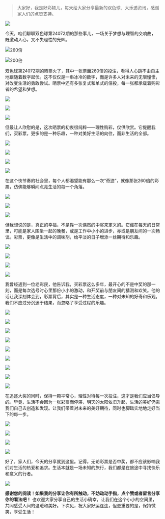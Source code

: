 > 大家好，我是好彩颖儿，每天给大家分享最新的双色球、大乐透资讯，感谢家人们的点赞支持。

![](https://cdn.jsdelivr.net/gh/wangwenjie1314/PicCDN/2024-6-20/1718847632947-image.png)


今天，咱们聊聊双色球第24072期的那些事儿，一场关于梦想与理智的交响曲，既激动人心，又不失理性的光辉。


![260倍](https://cdn.jsdelivr.net/gh/wangwenjie1314/PicCDN/2024-6-25/1719307368483-image.png)

![200倍](https://cdn.jsdelivr.net/gh/wangwenjie1314/PicCDN/2024-6-25/1719293643259-image.png)


双色球第24072期的晒票火了，其中一张票面260倍的投注，看得人心跳不由自主地跟随着数字起伏。这不仅仅是一串冰冷的数字，而是许多人对未来的无限憧憬，对改变生活的勇敢尝试。晒票中还有多张复式和单式的倍投，每一张都承载着购彩者的希望和梦想。


![](https://cdn.jsdelivr.net/gh/wangwenjie1314/PicCDN/2024-6-25/1719307469703-image.png)

![](https://cdn.jsdelivr.net/gh/wangwenjie1314/PicCDN/2024-6-25/1719307462156-image.png)


![](https://cdn.jsdelivr.net/gh/wangwenjie1314/PicCDN/2024-6-25/1719308006434-image.png)

但最让人欣慰的是，这次晒票的初衷很纯粹——理性购彩，仅供欣赏。它提醒我们，买彩票，更多的是一种乐趣，一种对美好生活的向往，而非生活的全部。


![](https://cdn.jsdelivr.net/gh/wangwenjie1314/PicCDN/2024-6-25/1719308047835-image.png)

![](https://cdn.jsdelivr.net/gh/wangwenjie1314/PicCDN/2024-6-25/1719307487046-image.png)


![](https://cdn.jsdelivr.net/gh/wangwenjie1314/PicCDN/2024-6-25/1719307496721-image.png)

![](https://cdn.jsdelivr.net/gh/wangwenjie1314/PicCDN/2024-6-25/1719307993254-image.png)


在这个快节奏的社会里，每个人都渴望能有那么一次“奇迹”，就像那张260倍的彩票，仿佛能够瞬间点亮生活的每一个角落。


![](https://cdn.jsdelivr.net/gh/wangwenjie1314/PicCDN/2024-6-25/1719307512032-image.png)

![](https://cdn.jsdelivr.net/gh/wangwenjie1314/PicCDN/2024-6-25/1719307505153-image.png)

![](https://cdn.jsdelivr.net/gh/wangwenjie1314/PicCDN/2024-6-25/1719307979481-image.png)


但我想说的是，真正的幸福，不是靠一次偶然的中奖来定义的。它藏在每天的日常里，可能是家人围坐一起的晚餐，或是工作中小小的进步，亦或是朋友间的一次畅谈。彩票，更像是生活中的调味剂，给平淡的日子增添一丝期待和乐趣。


![](https://cdn.jsdelivr.net/gh/wangwenjie1314/PicCDN/2024-6-25/1719307530761-image.png)

![](https://cdn.jsdelivr.net/gh/wangwenjie1314/PicCDN/2024-6-25/1719307522227-image.png)

![](https://cdn.jsdelivr.net/gh/wangwenjie1314/PicCDN/2024-6-25/1719307440707-image.png)


![](https://cdn.jsdelivr.net/gh/wangwenjie1314/PicCDN/2024-6-25/1719307967192-image.png)

我曾经遇到一位老彩民，他告诉我，买彩票这么多年，最开心的不是中奖的那一刻，而是每次选号时心里那份小小的激动，和开奖前与朋友间的猜测和欢笑。他的话让我深刻体会到，彩票背后，其实是一种生活态度，一种对未知的好奇和乐观。我们不应过分沉迷于结果，而忽略了享受过程的乐趣。


![](https://cdn.jsdelivr.net/gh/wangwenjie1314/PicCDN/2024-6-25/1719307560494-image.png)

![](https://cdn.jsdelivr.net/gh/wangwenjie1314/PicCDN/2024-6-25/1719307552156-image.png)

![](https://cdn.jsdelivr.net/gh/wangwenjie1314/PicCDN/2024-6-25/1719307952534-image.png)


![](https://cdn.jsdelivr.net/gh/wangwenjie1314/PicCDN/2024-6-25/1719307576472-image.png)

![](https://cdn.jsdelivr.net/gh/wangwenjie1314/PicCDN/2024-6-25/1719307568766-image.png)


![](https://cdn.jsdelivr.net/gh/wangwenjie1314/PicCDN/2024-6-25/1719307943966-image.png)

![](https://cdn.jsdelivr.net/gh/wangwenjie1314/PicCDN/2024-6-25/1719307935691-image.png)

![](https://cdn.jsdelivr.net/gh/wangwenjie1314/PicCDN/2024-6-25/1719307925807-image.png)

![](https://cdn.jsdelivr.net/gh/wangwenjie1314/PicCDN/2024-6-25/1719307917418-image.png)

在追逐大奖的同时，保持一颗平常心，理性对待每一次投注，这才是我们应当倡导的。毕竟，生活不会因为一张彩票而停滞，明天的太阳依旧升起，生活的美好仍需我们自己去创造和发现。让我们带着对未来的美好期待，同时也脚踏实地地走好当下的每一步。

![](https://cdn.jsdelivr.net/gh/wangwenjie1314/PicCDN/2024-6-25/1719307702227-image.png)

![](https://cdn.jsdelivr.net/gh/wangwenjie1314/PicCDN/2024-6-25/1719307596727-image.png)

![](https://cdn.jsdelivr.net/gh/wangwenjie1314/PicCDN/2024-6-25/1719307586602-image.png)

![](https://cdn.jsdelivr.net/gh/wangwenjie1314/PicCDN/2024-6-25/1719307866135-image.png)


好了，家人们，今天的分享就到这里。记得，无论彩票是否中奖，都不应该影响我们对生活的热爱和追求。生活本就是一场未知的旅行，我们都是在旅途中寻找快乐和意义的行者。


![](https://cdn.jsdelivr.net/gh/wangwenjie1314/PicCDN/2024-6-25/1719308070856-image.png)


**感谢您的阅读！如果我的分享让你有所触动，不妨动动手指，点个赞或者留言分享你的看法吧！** 也欢迎大家分享自己的生活小确幸，让我们在这个小小的空间里，共同感受人间的温暖和美好。下次见，祝大家好运连连，但更重要的是，保持微笑，享受生活！